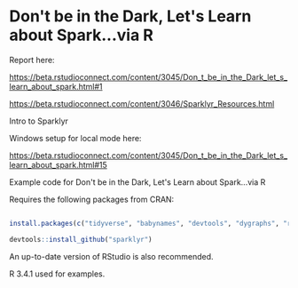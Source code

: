 # Don't be in the Dark, Let's Learn about Spark...via R

Report here:

https://beta.rstudioconnect.com/content/3045/Don_t_be_in_the_Dark_let_s_learn_about_spark.html#1

https://beta.rstudioconnect.com/content/3046/Sparklyr_Resources.html

Intro to Sparklyr

Windows setup for local mode here:

https://beta.rstudioconnect.com/content/3045/Don_t_be_in_the_Dark_let_s_learn_about_spark.html#15

Example code for Don't be in the Dark, Let's Learn about Spark...via R

Requires the following packages from CRAN:

```r

install.packages(c("tidyverse", "babynames", "devtools", "dygraphs", "rbokeh", "DBI"))

devtools::install_github("sparklyr")

``` 

An up-to-date version of RStudio is also recommended.

R 3.4.1 used for examples.